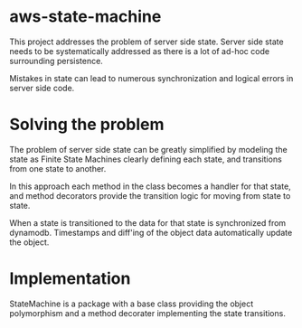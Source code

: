 # aws-state-machine

This project addresses the problem of server side state. Server side state needs to be systematically addressed as there is a lot of ad-hoc code surrounding persistence.

Mistakes in state can lead to numerous synchronization and logical errors in server side code.

# Solving the problem

The problem of server side state can be greatly simplified by modeling the state as Finite State Machines clearly defining each state, and transitions from one state to another.

In this approach each method in the class becomes a handler for that state, and method decorators provide the transition logic for moving from state to state.

When a state is transitioned to the data for that state is synchronized from dynamodb. Timestamps and diff'ing of the object data automatically update the object.

# Implementation

StateMachine is a package with a base class providing the object polymorphism and a method decorater implementing the state transitions.
 

